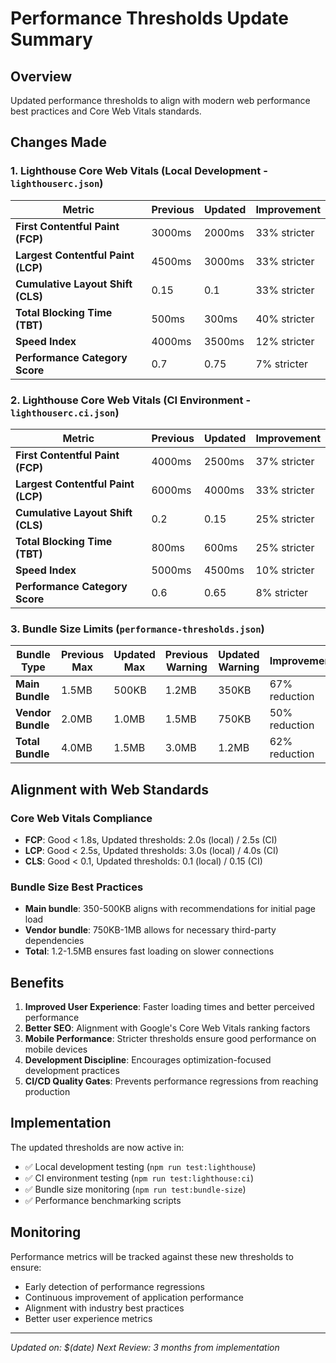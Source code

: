 # Performance Thresholds Update Summary

## Overview

Updated performance thresholds to align with modern web performance best practices and Core Web Vitals standards.

## Changes Made

### 1. Lighthouse Core Web Vitals (Local Development - `lighthouserc.json`)

| Metric                             | Previous | Updated | Improvement  |
| ---------------------------------- | -------- | ------- | ------------ |
| **First Contentful Paint (FCP)**   | 3000ms   | 2000ms  | 33% stricter |
| **Largest Contentful Paint (LCP)** | 4500ms   | 3000ms  | 33% stricter |
| **Cumulative Layout Shift (CLS)**  | 0.15     | 0.1     | 33% stricter |
| **Total Blocking Time (TBT)**      | 500ms    | 300ms   | 40% stricter |
| **Speed Index**                    | 4000ms   | 3500ms  | 12% stricter |
| **Performance Category Score**     | 0.7      | 0.75    | 7% stricter  |

### 2. Lighthouse Core Web Vitals (CI Environment - `lighthouserc.ci.json`)

| Metric                             | Previous | Updated | Improvement  |
| ---------------------------------- | -------- | ------- | ------------ |
| **First Contentful Paint (FCP)**   | 4000ms   | 2500ms  | 37% stricter |
| **Largest Contentful Paint (LCP)** | 6000ms   | 4000ms  | 33% stricter |
| **Cumulative Layout Shift (CLS)**  | 0.2      | 0.15    | 25% stricter |
| **Total Blocking Time (TBT)**      | 800ms    | 600ms   | 25% stricter |
| **Speed Index**                    | 5000ms   | 4500ms  | 10% stricter |
| **Performance Category Score**     | 0.6      | 0.65    | 8% stricter  |

### 3. Bundle Size Limits (`performance-thresholds.json`)

| Bundle Type       | Previous Max | Updated Max | Previous Warning | Updated Warning | Improvement   |
| ----------------- | ------------ | ----------- | ---------------- | --------------- | ------------- |
| **Main Bundle**   | 1.5MB        | 500KB       | 1.2MB            | 350KB           | 67% reduction |
| **Vendor Bundle** | 2.0MB        | 1.0MB       | 1.5MB            | 750KB           | 50% reduction |
| **Total Bundle**  | 4.0MB        | 1.5MB       | 3.0MB            | 1.2MB           | 62% reduction |

## Alignment with Web Standards

### Core Web Vitals Compliance

- **FCP**: Good < 1.8s, Updated thresholds: 2.0s (local) / 2.5s (CI)
- **LCP**: Good < 2.5s, Updated thresholds: 3.0s (local) / 4.0s (CI)
- **CLS**: Good < 0.1, Updated thresholds: 0.1 (local) / 0.15 (CI)

### Bundle Size Best Practices

- **Main bundle**: 350-500KB aligns with recommendations for initial page load
- **Vendor bundle**: 750KB-1MB allows for necessary third-party dependencies
- **Total**: 1.2-1.5MB ensures fast loading on slower connections

## Benefits

1. **Improved User Experience**: Faster loading times and better perceived performance
2. **Better SEO**: Alignment with Google's Core Web Vitals ranking factors
3. **Mobile Performance**: Stricter thresholds ensure good performance on mobile devices
4. **Development Discipline**: Encourages optimization-focused development practices
5. **CI/CD Quality Gates**: Prevents performance regressions from reaching production

## Implementation

The updated thresholds are now active in:

- ✅ Local development testing (`npm run test:lighthouse`)
- ✅ CI environment testing (`npm run test:lighthouse:ci`)
- ✅ Bundle size monitoring (`npm run test:bundle-size`)
- ✅ Performance benchmarking scripts

## Monitoring

Performance metrics will be tracked against these new thresholds to ensure:

- Early detection of performance regressions
- Continuous improvement of application performance
- Alignment with industry best practices
- Better user experience metrics

---

_Updated on: $(date)_
_Next Review: 3 months from implementation_
